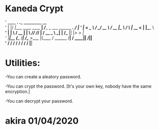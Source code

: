 # Kaneda Crypt

'   ____  __.                        .___        _________                       __   
'  |    |/ _|____    ____   ____   __| _/____    \_   ___ \______ ___.__._______/  |_ 
'  |      < \__  \  /    \_/ __ \ / __ |\__  \   /    \  \|_  __ <   |  |\____ \   __\
'  |    |  \ / __ \|   |  \  ___// /_/ | / __ \_ \     \___|  | \/\___  ||  |_> >  |  
'  |____|__ (____  /___|  /\___  >____ |(____  /  \______  /__|   / ____||   __/|__|  
'          \/    \/     \/     \/     \/     \/          \/       \/     |__|         

# Utilities:

-You can create a aleatory password.

-You can crypt the password. [It's your own key, nobody have the same encryption.]

-You can decrypt your password.











# akira 01/04/2020  

